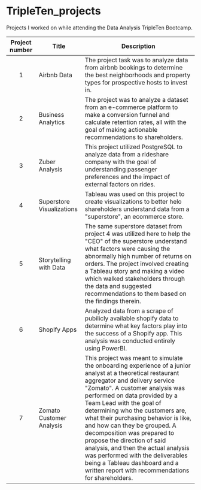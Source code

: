 # TripleTen_projects
Projects I worked on while attending the Data Analysis TripleTen Bootcamp.


| Project number | Title | Description |
| :-----------: | ----------- |----------- |
| 1 | Airbnb Data| The project task was to analyze data from airbnb bookings to determine the best neighborhoods and property types for prospective hosts to invest in. |
| 2 | Business Analytics | The project was to analyze a dataset from an e-commerce platform to make a conversion funnel and calculate retention rates, all with the goal of making actionable recommendations to shareholders. |
| 3 | Zuber Analysis | This project utilized PostgreSQL to analyze data from a rideshare company with the goal of understanding passenger preferences and the impact of external factors on rides. |
| 4 | Superstore Visualizations | Tableau was used on this project to create visualizations to better helo shareholders understand data from a "superstore", an ecommerce store. |
| 5 | Storytelling with Data | The same superstore dataset from project 4 was utilized here to help the "CEO" of the superstore understand what factors were causing the abnormally high number of returns on orders.  The project involved creating a Tableau story and making a video which walked stakeholders through the data and suggested recommendations to them based on the findings therein. |
| 6 | Shopify Apps | Analyzed data from a scrape of pubilicly available shopify data to determine what key factors play into the success of a Shopify app. This analysis was conducted entirely using PowerBI.|
| 7 | Zomato Customer Analysis | This project was meant to simulate the onboarding experience of a junior analyst at a theoretical restaurant aggregator and delivery service "Zomato".  A customer analysis was performed on data provided by a Team Lead with the goal of determining who the customers are, what their purchasing behavior is like, and how can they be grouped.  A decomposition was prepared to propose the direction of said analysis, and then the actual analysis was performed with the deliverables being a Tableau dashboard and a written report with recommendations for shareholders. |
